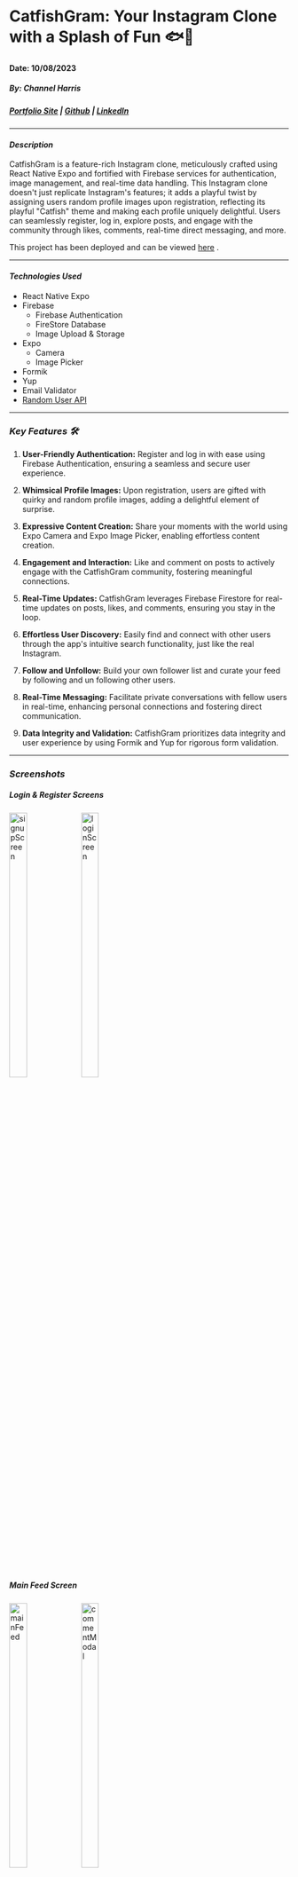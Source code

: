 # CatfishGram: Your Instagram Clone with a Splash of Fun 🐟📸 
#### Date: 10/08/2023
##### By: Channel Harris 

##### [Portfolio Site](https://www.channelharris.com/) | [Github](https://github.com/NellyNel520) | [LinkedIn](https://www.linkedin.com/in/channelharris/) 

***

#### ***Description***

CatfishGram is a feature-rich Instagram clone, meticulously crafted using React Native Expo and fortified with Firebase services for authentication, image management, and real-time data handling. This Instagram clone doesn't just replicate Instagram's features; it adds a playful twist by assigning users random profile images upon registration, reflecting its playful "Catfish" theme and making each profile uniquely delightful. Users can seamlessly register, log in, explore posts, and engage with the community through likes, comments, real-time direct messaging, and more.

This project has been deployed and can be viewed [here](https://expo.dev/@nelharris05/catfishgram) .
***

#### ***Technologies Used*** 
* React Native Expo
* Firebase
    * Firebase Authentication
    * FireStore Database
    * Image Upload & Storage
* Expo
    * Camera
    * Image Picker
* Formik
* Yup
* Email Validator
* [Random User API]('https://randomuser.me/api/')

***


### ***Key Features 🛠️***

1. **User-Friendly Authentication:** Register and log in with ease using Firebase Authentication, ensuring a seamless and secure user experience.

2. **Whimsical Profile Images:** Upon registration, users are gifted with quirky and random profile images, adding a delightful element of surprise.

3. **Expressive Content Creation:** Share your moments with the world using Expo Camera and Expo Image Picker, enabling effortless content creation.

4. **Engagement and Interaction:** Like and comment on posts to actively engage with the CatfishGram community, fostering meaningful connections.

5. **Real-Time Updates:** CatfishGram leverages Firebase Firestore for real-time updates on posts, likes, and comments, ensuring you stay in the loop.

6. **Effortless User Discovery:** Easily find and connect with other users through the app's intuitive search functionality, just like the real Instagram.

7. **Follow and Unfollow:** Build your own follower list and curate your feed by following and un following other users.

8. **Real-Time Messaging:** Facilitate private conversations with fellow users in real-time, enhancing personal connections and fostering direct communication.

9. **Data Integrity and Validation:** CatfishGram prioritizes data integrity and user experience by using Formik and Yup for rigorous form validation.



***
### ***Screenshots***
##### Login & Register Screens
<img width="25%" height="35%" alt="signupScreen" src="https://github.com/NellyNel520/ReactNativeExpo-InstagramClone/assets/117863144/b29d95f6-0e5a-415b-848a-ba60d9026346">
<img width="25%" height="35%" alt="loginScreen" src="https://github.com/NellyNel520/ReactNativeExpo-InstagramClone/assets/117863144/df72508b-9658-446e-8bc6-35a0091cafe1">

##### Main Feed Screen
<img width="25%" height="35%" alt="mainFeed" src="https://github.com/NellyNel520/ReactNativeExpo-InstagramClone/assets/117863144/c335a759-1faa-4977-883b-3ef1830c17cd">
<img width="25%" height="35%" alt="commentModal" src="https://github.com/NellyNel520/ReactNativeExpo-InstagramClone/assets/117863144/2acccc06-a410-4a52-97db-bf21d213378d">

##### Search Screen
<img  width="25%" height="35%" alt="searchScreen" src="https://github.com/NellyNel520/ReactNativeExpo-InstagramClone/assets/117863144/185892fc-7f7f-4f4f-9b5e-291cdaf82db9">
<img width="25%" height="35%" alt="currentUserSearchProfile" src="https://github.com/NellyNel520/ReactNativeExpo-InstagramClone/assets/117863144/0d0c3984-d050-4501-bcfb-719d4b37e5b1">
<img width="25%" height="35%" alt="userProfile-Search" src="https://github.com/NellyNel520/ReactNativeExpo-InstagramClone/assets/117863144/71b2c193-ff23-4e96-9569-a164129dac28">


##### Current User Profile Screen
<img width="25%" height="35%" alt="profileScreen-CurrentUser-fromTabNav" src="https://github.com/NellyNel520/ReactNativeExpo-InstagramClone/assets/117863144/918abb60-f460-4f07-a984-b019236b21b8">

##### Edit Profile Screen
<img width="25%" height="35%" alt="editProfileScreen" src="https://github.com/NellyNel520/ReactNativeExpo-InstagramClone/assets/117863144/a0b6272f-afe1-45ac-a049-3f65b625c0d1">
<img width="25%" height="35%" alt="editProfilePic-Modal" src="https://github.com/NellyNel520/ReactNativeExpo-InstagramClone/assets/117863144/c96766c6-c371-453d-91d1-e42458b7488e">


##### Posts Screen 
<img width="25%" height="35%" alt="postScreen" src="https://github.com/NellyNel520/ReactNativeExpo-InstagramClone/assets/117863144/e0e57421-1ed3-4816-a598-8e2bb35c4ee5">


##### New Post & Submit Post Screen
<img width="25%" height="35%" alt="" src="https://github.com/NellyNel520/ReactNativeExpo-InstagramClone/assets/117863144/da9223cd-3d0e-44f0-9aa9-f643fcbc99d6">
<img width="25%" height="35%" alt="" src="https://github.com/NellyNel520/ReactNativeExpo-InstagramClone/assets/117863144/bfe44a16-5594-48e5-ac5b-ebf03ded423b">
<img width="25%" height="35%" alt="" src="https://github.com/NellyNel520/ReactNativeExpo-InstagramClone/assets/117863144/6c35602f-e74d-4ea1-8d78-a85797766b98">

##### Message History and Chat Screens
<img width="25%" height="35%" alt="InboxScreen" src="https://github.com/NellyNel520/ReactNativeExpo-InstagramClone/assets/117863144/93e81485-6ee9-4ef8-bf0b-784192481b14">
<img width="25%" height="35%" alt="chatScreen" src="https://github.com/NellyNel520/ReactNativeExpo-InstagramClone/assets/117863144/e52295bc-ee78-4e46-a5c6-86c9e0549866">

*** 



### ***Future Updates/ Features***
- [x] User messaging 
- [x] routing to any users profile when clicking username 
- [x] firebase image upload 
- [x] ability to follow users 
- [x] liking posts and comments 
- [] ~~In-app notifications~~
- [] edit profile screen to update user info 
- [] private vs public account options 
- [] functional story components (24hr duration)


